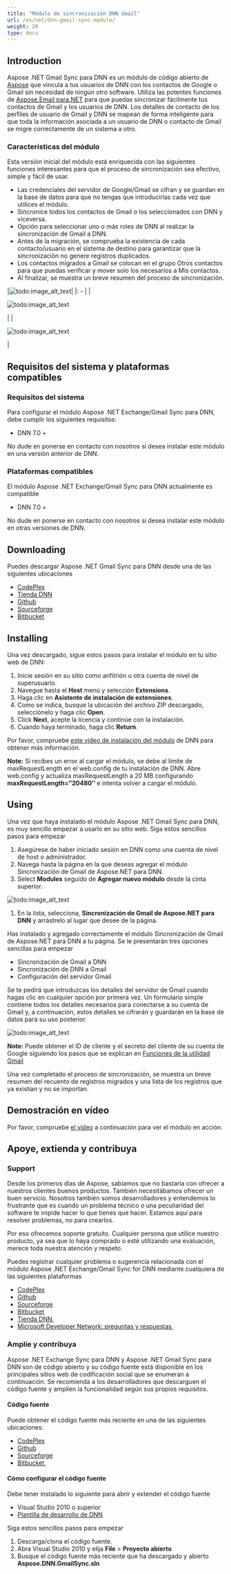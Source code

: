 ```yaml
---
title: "Módulo de sincronización DNN Gmail"
url: /es/net/dnn-gmail-sync-module/
weight: 20
type: docs
---
```



## **Introduction**
Aspose .NET Gmail Sync para DNN es un módulo de código abierto de [Aspose](http://www.aspose.com/) que vincula a tus usuarios de DNN con los contactos de Google o Gmail sin necesidad de ningún otro software. Utiliza las potentes funciones de [Aspose.Email para.NET](https://products.aspose.com/total/net) para que puedas sincronizar fácilmente tus contactos de Gmail y los usuarios de DNN. Los detalles de contacto de los perfiles de usuario de Gmail y DNN se mapean de forma inteligente para que toda la información asociada a un usuario de DNN o contacto de Gmail se migre correctamente de un sistema a otro.
### **Características del módulo**
Esta versión inicial del módulo está enriquecida con las siguientes funciones interesantes para que el proceso de sincronización sea efectivo, simple y fácil de usar.

- Las credenciales del servidor de Google/Gmail se cifran y se guardan en la base de datos para que no tengas que introducirlas cada vez que utilices el módulo.
- Sincronice todos los contactos de Gmail o los seleccionados con DNN y viceversa.
- Opción para seleccionar uno o más roles de DNN al realizar la sincronización de Gmail a DNN.
- Antes de la migración, se comprueba la existencia de cada contacto/usuario en el sistema de destino para garantizar que la sincronización no genere registros duplicados.
- Los contactos migrados a Gmail se colocan en el grupo Otros contactos para que puedas verificar y mover solo los necesarios a Mis contactos.
- Al finalizar, se muestra un breve resumen del proceso de sincronización.

|![todo:image_alt_text](http://www.aspose.com/blogs/wp-content/uploads/2014/10/Aspose-.NET-Gmail-Sync-for-DNN-Module.png)|
|: - |
|<p>![todo:image_alt_text](http://www.aspose.com/blogs/wp-content/uploads/2014/10/Gmail-to-DNN-Sync.png)</p><p></p>|
|<p>![todo:image_alt_text](http://www.aspose.com/blogs/wp-content/uploads/2014/10/DNN-to-Gmail-Sync.png)</p><p></p>|
## **Requisitos del sistema y plataformas compatibles**
### **Requisitos del sistema**
Para configurar el módulo Aspose .NET Exchange/Gmail Sync para DNN, debe cumplir los siguientes requisitos:

- DNN 7.0 +

No dude en ponerse en contacto con nosotros si desea instalar este módulo en una versión anterior de DNN.
### **Plataformas compatibles**
El módulo Aspose .NET Exchange/Gmail Sync para DNN actualmente es compatible

- DNN 7.0 +

No dude en ponerse en contacto con nosotros si desea instalar este módulo en otras versiones de DNN.
## **Downloading**
Puedes descargar Aspose .NET Gmail Sync para DNN desde una de las siguientes ubicaciones

- [CodePlex ](https://archive.codeplex.com/?p=asposednn)
- [Tienda DNN ](https://store.dnnsoftware.com/help-center/product-not-found)
- [Github ](https://github.com/asposemarketplace/Aspose_for_DNN/releases)
- [Sourceforge ](https://sourceforge.net/projects/asposednn/files/)
- [Bitbucket ](https://bitbucket.org/asposemarketplace/aspose-for-dnn/downloads/)
## **Installing**
Una vez descargado, sigue estos pasos para instalar el módulo en tu sitio web de DNN:

1. Inicie sesión en su sitio como anfitrión u otra cuenta de nivel de superusuario.
1. Navegue hasta el **Host** menú y selección **Extensions**.
1. Haga clic en **Asistente de instalación de extensiones**.
1. Como se indica, busque la ubicación del archivo ZIP descargado, selecciónelo y haga clic **Open**.
1. Click **Next**, acepte la licencia y continúe con la instalación.
1. Cuando haya terminado, haga clic **Return**.

Por favor, compruebe [este vídeo de instalación del módulo](https://www.dnnsoftware.com/community/learn/video-library/view-video/video/542/view/details/how-to-install-a-module-in-dotnetnuke-7) de DNN para obtener más información.

**Note:** Si recibes un error al cargar el módulo, se debe al límite de maxRequestLength en el web.config de tu instalación de DNN. Abre web.config y actualiza maxRequestLength a 20 MB configurando **maxRequestLength=”20480″** e intenta volver a cargar el módulo.
## **Using**
Una vez que haya instalado el módulo Aspose .NET Gmail Sync para DNN, es muy sencillo empezar a usarlo en su sitio web. Siga estos sencillos pasos para empezar

1. Asegúrese de haber iniciado sesión en DNN como una cuenta de nivel de host o administrador.
1. Navega hasta la página en la que deseas agregar el módulo Sincronización de Gmail de Aspose.NET para DNN.
1. Select **Modules** seguido de **Agregar nuevo módulo** desde la cinta superior.

![todo:image_alt_text](http://www.aspose.com/blogs/wp-content/uploads/2014/10/Aspose-.NET-Gmail-Sync-for-DNN-Module-Add-Module-to-Page.png)

1. En la lista, selecciona, **Sincronización de Gmail de Aspose.NET para DNN** y arrástrelo al lugar que desee de la página.

Has instalado y agregado correctamente el módulo Sincronización de Gmail de Aspose.NET para DNN a tu página. Se le presentarán tres opciones sencillas para empezar

- Sincronización de Gmail a DNN
- Sincronización de DNN a Gmail
- Configuración del servidor Gmail

Se te pedirá que introduzcas los detalles del servidor de Gmail cuando hagas clic en cualquier opción por primera vez. Un formulario simple contiene todos los detalles necesarios para conectarse a su cuenta de Gmail y, a continuación, estos detalles se cifrarán y guardarán en la base de datos para su uso posterior.

![todo:image_alt_text](http://www.aspose.com/blogs/wp-content/uploads/2014/10/Gmail-Server-details.png)

**Note:** Puede obtener el ID de cliente y el secreto del cliente de su cuenta de Google siguiendo los pasos que se explican en [Funciones de la utilidad Gmail](/email/net/gmail-utility-features)

Una vez completado el proceso de sincronización, se muestra un breve resumen del recuento de registros migrados y una lista de los registros que ya existían y no se importan.
## **Demostración en vídeo**
Por favor, compruebe [el vídeo](https://www.youtube.com/watch?v=AMf1Wpfq0mE) a continuación para ver el módulo en acción.
## **Apoye, extienda y contribuya**
### **Support**
Desde los primeros días de Aspose, sabíamos que no bastaría con ofrecer a nuestros clientes buenos productos. También necesitábamos ofrecer un buen servicio. Nosotros también somos desarrolladores y entendemos lo frustrante que es cuando un problema técnico o una peculiaridad del software te impide hacer lo que tienes que hacer. Estamos aquí para resolver problemas, no para crearlos.

Por eso ofrecemos soporte gratuito. Cualquier persona que utilice nuestro producto, ya sea que lo haya comprado o esté utilizando una evaluación, merece toda nuestra atención y respeto.

Puedes registrar cualquier problema o sugerencia relacionada con el módulo Aspose .NET Exchange/Gmail Sync for DNN mediante cualquiera de las siguientes plataformas

- [CodePlex ](https://archive.codeplex.com/?p=asposednn)
- [Github ](https://github.com/asposemarketplace/Aspose_for_DNN/issues)
- [Sourceforge ](https://sourceforge.net/p/asposednn/tickets/)
- [Bitbucket ](https://bitbucket.org/asposemarketplace/aspose-for-dnn/issues?status=new&status=open)
- [Tienda DNN ](https://store.dnnsoftware.com/help-center/help-desk/ticket-entry/packageid/33775)
- [Microsoft Developer Network: preguntas y respuestas ](https://docs.microsoft.com/en-us/samples/browse/?redirectedfrom=MSDN-samples#content)
### **Amplíe y contribuya**
Aspose .NET Exchange Sync para DNN y Aspose .NET Gmail Sync para DNN son de código abierto y su código fuente está disponible en los principales sitios web de codificación social que se enumeran a continuación. Se recomienda a los desarrolladores que descarguen el código fuente y amplíen la funcionalidad según sus propios requisitos.
#### **Código fuente**
Puede obtener el código fuente más reciente en una de las siguientes ubicaciones:

- [CodePlex ](https://archive.codeplex.com/?p=asposednn)
- [Github ](https://github.com/asposemarketplace/Aspose_for_DNN)
- [Sourceforge ](https://sourceforge.net/p/asposednn/code/ci/master/tree/)
- [Bitbucket ](https://bitbucket.org/asposemarketplace/aspose-for-dnn/src)
#### **Cómo configurar el código fuente**
Debe tener instalado lo siguiente para abrir y extender el código fuente

- Visual Studio 2010 o superior
- [Plantilla de desarrollo de DNN](https://downloads.aspose.com/total/net)

Siga estos sencillos pasos para empezar

1. Descarga/clona el código fuente.
1. Abra Visual Studio 2010 y elija **File** > **Proyecto abierto**
1. Busque el código fuente más reciente que ha descargado y abierto **Aspose.DNN.GmailSync.sln**

